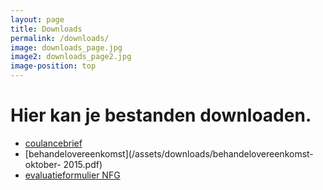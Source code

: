 ```yaml
---
layout: page
title: Downloads
permalink: /downloads/
image: downloads_page.jpg
image2: downloads_page2.jpg
image-position: top
---
```


# Hier kan je bestanden downloaden.

* [coulancebrief](/assets/downloads/coulancebrief.pdf)
* [behandelovereenkomst](/assets/downloads/behandelovereenkomst-oktober- 2015.pdf)
* [evaluatieformulier NFG](/assets/downloads/evaluatieformulier_voor_clienten.pdf)